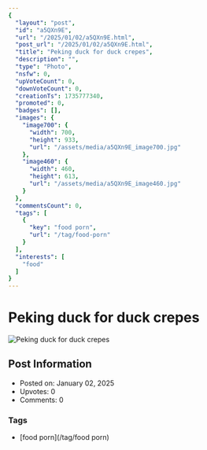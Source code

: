 ```yaml
---
{
  "layout": "post",
  "id": "a5QXn9E",
  "url": "/2025/01/02/a5QXn9E.html",
  "post_url": "/2025/01/02/a5QXn9E.html",
  "title": "Peking duck for duck crepes",
  "description": "",
  "type": "Photo",
  "nsfw": 0,
  "upVoteCount": 0,
  "downVoteCount": 0,
  "creationTs": 1735777340,
  "promoted": 0,
  "badges": [],
  "images": {
    "image700": {
      "width": 700,
      "height": 933,
      "url": "/assets/media/a5QXn9E_image700.jpg"
    },
    "image460": {
      "width": 460,
      "height": 613,
      "url": "/assets/media/a5QXn9E_image460.jpg"
    }
  },
  "commentsCount": 0,
  "tags": [
    {
      "key": "food porn",
      "url": "/tag/food-porn"
    }
  ],
  "interests": [
    "food"
  ]
}
---
```


# Peking duck for duck crepes

![Peking duck for duck crepes](/assets/media/a5QXn9E_image700.jpg)

## Post Information

- Posted on: January 02, 2025
- Upvotes: 0
- Comments: 0

### Tags

- [food porn](/tag/food porn)
